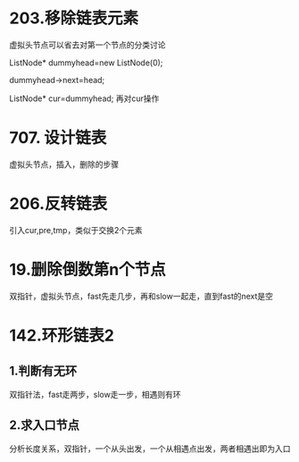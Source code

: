 # 203.移除链表元素
虚拟头节点可以省去对第一个节点的分类讨论

ListNode* dummyhead=new ListNode(0);

dummyhead->next=head;

ListNode* cur=dummyhead;
再对cur操作
# 707. 设计链表
虚拟头节点，插入，删除的步骤
# 206.反转链表
引入cur,pre,tmp，类似于交换2个元素
# 19.删除倒数第n个节点
双指针，虚拟头节点，fast先走几步，再和slow一起走，直到fast的next是空
# 142.环形链表2
## 1.判断有无环
双指针法，fast走两步，slow走一步，相遇则有环
## 2.求入口节点
分析长度关系，双指针，一个从头出发，一个从相遇点出发，两者相遇出即为入口
